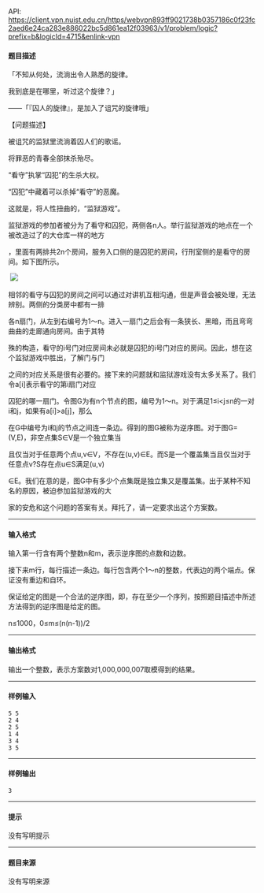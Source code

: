 API: https://client.vpn.nuist.edu.cn/https/webvpn893ff9021738b0357186c0f23fc2aed6e24ca283e886022bc5d861ea12f03963/v1/problem/logic?prefix=b&logicId=4715&enlink-vpn

#### 题目描述

「不知从何处，流淌出令人熟悉的旋律。

我到底是在哪里，听过这个旋律？」

——「『囚人的旋律』，是加入了诅咒的旋律哦」

【问题描述】

被诅咒的监狱里流淌着囚人们的歌谣。

将罪恶的青春全部抹杀殆尽。

“看守”执掌“囚犯”的生杀大权。

“囚犯”中藏着可以杀掉“看守”的恶魔。

这就是，将人性扭曲的，“监狱游戏”。

监狱游戏的参加者被分为了看守和囚犯，两侧各n人。举行监狱游戏的地点在一个被改造过了的大仓库一样的地方

，里面有两排共2n个房间，服务入口侧的是囚犯的房间，行刑室侧的是看守的房间。如下图所示。

 ![](../file/4715_0.png)

相邻的看守与囚犯的房间之间可以通过对讲机互相沟通，但是声音会被处理，无法辨别。两侧的分类房中都有一排

各n扇门，从左到右编号为1～n。进入一扇门之后会有一条狭长、黑暗，而且弯弯曲曲的走廊通向房间。由于其特

殊的构造，看守的i号门对应房间未必就是囚犯的i号门对应的房间。因此，想在这个监狱游戏中胜出，了解门与门

之间的对应关系是很有必要的。接下来的问题就和监狱游戏没有太多关系了。我们令a\[i\]表示看守的第i扇门对应

囚犯的哪一扇门。令图G为有n个节点的图，编号为1～n。对于满足1≤i<j≤n的一对i和j，如果有a\[i\]>a\[j\]，那么

在G中编号为i和j的节点之间连一条边。得到的图G被称为逆序图。对于图G=(V,E)，非空点集S∈V是一个独立集当

且仅当对于任意两个点u,v∈V，不存在(u,v)∈E。而S是一个覆盖集当且仅当对于任意点v?S存在点u∈S满足(u,v)

∈E。我们在意的是，图G中有多少个点集既是独立集又是覆盖集。出于某种不知名的原因，被迫参加监狱游戏的大

家的安危和这个问题的答案有关。拜托了，请一定要求出这个方案数。

---

#### 输入格式

输入第一行含有两个整数n和m，表示逆序图的点数和边数。

接下来m行，每行描述一条边。每行包含两个1～n的整数，代表边的两个端点。保证没有重边和自环。

保证给定的图是一个合法的逆序图，即，存在至少一个序列，按照题目描述中所述方法得到的逆序图是给定的图。

n≤1000，0≤m≤(n(n-1))/2

---

#### 输出格式

输出一个整数，表示方案数对1,000,000,007取模得到的结果。

---

#### 样例输入
```
5 5
2 4
2 5
1 4
3 4
3 5
```

---

#### 样例输出
```
3

```

---

#### 提示

没有写明提示

---

#### 题目来源

没有写明来源